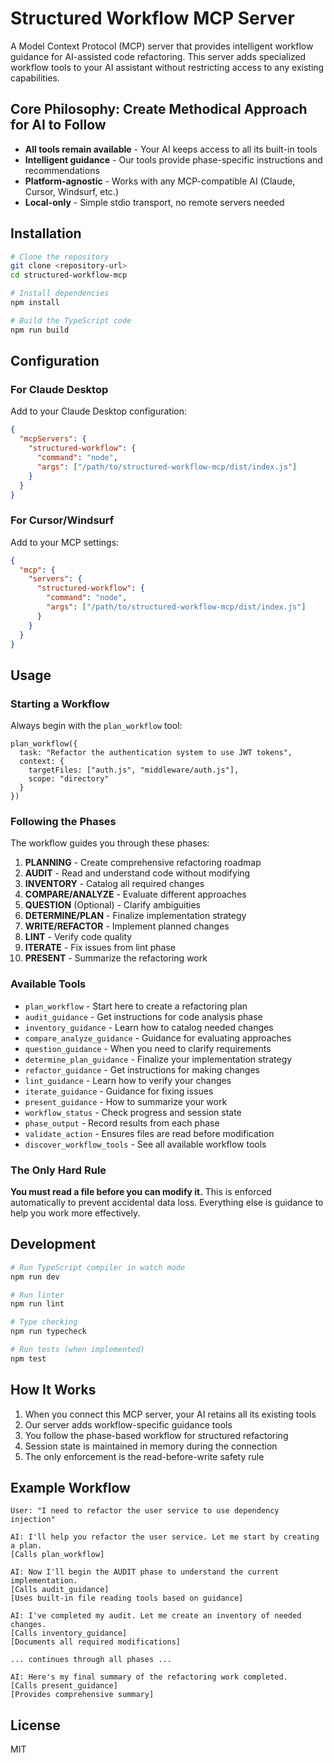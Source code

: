 # Structured Workflow MCP Server

A Model Context Protocol (MCP) server that provides intelligent workflow guidance for AI-assisted code refactoring. This server adds specialized workflow tools to your AI assistant without restricting access to any existing capabilities.

## Core Philosophy: Create Methodical Approach for AI to Follow

- **All tools remain available** - Your AI keeps access to all its built-in tools
- **Intelligent guidance** - Our tools provide phase-specific instructions and recommendations
- **Platform-agnostic** - Works with any MCP-compatible AI (Claude, Cursor, Windsurf, etc.)
- **Local-only** - Simple stdio transport, no remote servers needed

## Installation

```bash
# Clone the repository
git clone <repository-url>
cd structured-workflow-mcp

# Install dependencies
npm install

# Build the TypeScript code
npm run build
```

## Configuration

### For Claude Desktop

Add to your Claude Desktop configuration:

```json
{
  "mcpServers": {
    "structured-workflow": {
      "command": "node",
      "args": ["/path/to/structured-workflow-mcp/dist/index.js"]
    }
  }
}
```

### For Cursor/Windsurf

Add to your MCP settings:

```json
{
  "mcp": {
    "servers": {
      "structured-workflow": {
        "command": "node",
        "args": ["/path/to/structured-workflow-mcp/dist/index.js"]
      }
    }
  }
}
```

## Usage

### Starting a Workflow

Always begin with the `plan_workflow` tool:

```
plan_workflow({ 
  task: "Refactor the authentication system to use JWT tokens",
  context: {
    targetFiles: ["auth.js", "middleware/auth.js"],
    scope: "directory"
  }
})
```

### Following the Phases

The workflow guides you through these phases:

1. **PLANNING** - Create comprehensive refactoring roadmap
2. **AUDIT** - Read and understand code without modifying
3. **INVENTORY** - Catalog all required changes
4. **COMPARE/ANALYZE** - Evaluate different approaches
5. **QUESTION** (Optional) - Clarify ambiguities
6. **DETERMINE/PLAN** - Finalize implementation strategy
7. **WRITE/REFACTOR** - Implement planned changes
8. **LINT** - Verify code quality
9. **ITERATE** - Fix issues from lint phase
10. **PRESENT** - Summarize the refactoring work

### Available Tools

- `plan_workflow` - Start here to create a refactoring plan
- `audit_guidance` - Get instructions for code analysis phase
- `inventory_guidance` - Learn how to catalog needed changes
- `compare_analyze_guidance` - Guidance for evaluating approaches
- `question_guidance` - When you need to clarify requirements
- `determine_plan_guidance` - Finalize your implementation strategy
- `refactor_guidance` - Get instructions for making changes
- `lint_guidance` - Learn how to verify your changes
- `iterate_guidance` - Guidance for fixing issues
- `present_guidance` - How to summarize your work
- `workflow_status` - Check progress and session state
- `phase_output` - Record results from each phase
- `validate_action` - Ensures files are read before modification
- `discover_workflow_tools` - See all available workflow tools

### The Only Hard Rule

**You must read a file before you can modify it.** This is enforced automatically to prevent accidental data loss. Everything else is guidance to help you work more effectively.

## Development

```bash
# Run TypeScript compiler in watch mode
npm run dev

# Run linter
npm run lint

# Type checking
npm run typecheck

# Run tests (when implemented)
npm test
```

## How It Works

1. When you connect this MCP server, your AI retains all its existing tools
2. Our server adds workflow-specific guidance tools
3. You follow the phase-based workflow for structured refactoring
4. Session state is maintained in memory during the connection
5. The only enforcement is the read-before-write safety rule

## Example Workflow

```
User: "I need to refactor the user service to use dependency injection"

AI: I'll help you refactor the user service. Let me start by creating a plan.
[Calls plan_workflow]

AI: Now I'll begin the AUDIT phase to understand the current implementation.
[Calls audit_guidance]
[Uses built-in file reading tools based on guidance]

AI: I've completed my audit. Let me create an inventory of needed changes.
[Calls inventory_guidance]
[Documents all required modifications]

... continues through all phases ...

AI: Here's my final summary of the refactoring work completed.
[Calls present_guidance]
[Provides comprehensive summary]
```

## License

MIT